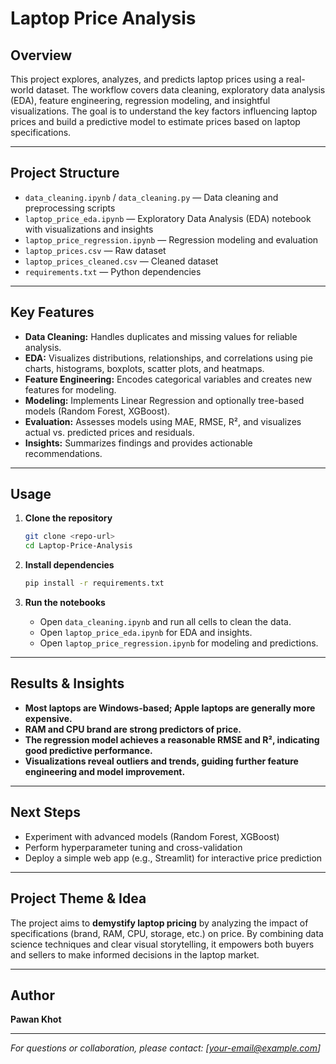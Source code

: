 #  Laptop Price Analysis

## Overview
This project explores, analyzes, and predicts laptop prices using a real-world dataset. The workflow covers data cleaning, exploratory data analysis (EDA), feature engineering, regression modeling, and insightful visualizations. The goal is to understand the key factors influencing laptop prices and build a predictive model to estimate prices based on laptop specifications.

---

## Project Structure

- `data_cleaning.ipynb` / `data_cleaning.py` — Data cleaning and preprocessing scripts
- `laptop_price_eda.ipynb` — Exploratory Data Analysis (EDA) notebook with visualizations and insights
- `laptop_price_regression.ipynb` — Regression modeling and evaluation
- `laptop_prices.csv` — Raw dataset
- `laptop_prices_cleaned.csv` — Cleaned dataset
- `requirements.txt` — Python dependencies

---

## Key Features

- **Data Cleaning:** Handles duplicates and missing values for reliable analysis.
- **EDA:** Visualizes distributions, relationships, and correlations using pie charts, histograms, boxplots, scatter plots, and heatmaps.
- **Feature Engineering:** Encodes categorical variables and creates new features for modeling.
- **Modeling:** Implements Linear Regression and optionally tree-based models (Random Forest, XGBoost).
- **Evaluation:** Assesses models using MAE, RMSE, R², and visualizes actual vs. predicted prices and residuals.
- **Insights:** Summarizes findings and provides actionable recommendations.

---

## Usage

1. **Clone the repository**
   ```bash
   git clone <repo-url>
   cd Laptop-Price-Analysis
   ```

2. **Install dependencies**
   ```bash
   pip install -r requirements.txt
   ```

3. **Run the notebooks**
   - Open `data_cleaning.ipynb` and run all cells to clean the data.
   - Open `laptop_price_eda.ipynb` for EDA and insights.
   - Open `laptop_price_regression.ipynb` for modeling and predictions.

---

## Results & Insights

- **Most laptops are Windows-based; Apple laptops are generally more expensive.**
- **RAM and CPU brand are strong predictors of price.**
- **The regression model achieves a reasonable RMSE and R², indicating good predictive performance.**
- **Visualizations reveal outliers and trends, guiding further feature engineering and model improvement.**

---

## Next Steps

- Experiment with advanced models (Random Forest, XGBoost)
- Perform hyperparameter tuning and cross-validation
- Deploy a simple web app (e.g., Streamlit) for interactive price prediction

---

## Project Theme & Idea

The project aims to **demystify laptop pricing** by analyzing the impact of specifications (brand, RAM, CPU, storage, etc.) on price. By combining data science techniques and clear visual storytelling, it empowers both buyers and sellers to make informed decisions in the laptop market.

---

## Author

**Pawan Khot**

---

*For questions or collaboration, please contact: [your-email@example.com]*